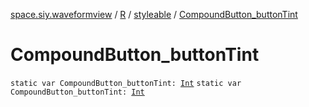 [space.siy.waveformview](../../index.md) / [R](../index.md) / [styleable](index.md) / [CompoundButton_buttonTint](./-compound-button_button-tint.md)

# CompoundButton_buttonTint

`static var CompoundButton_buttonTint: `[`Int`](https://kotlinlang.org/api/latest/jvm/stdlib/kotlin/-int/index.html)
`static var CompoundButton_buttonTint: `[`Int`](https://kotlinlang.org/api/latest/jvm/stdlib/kotlin/-int/index.html)